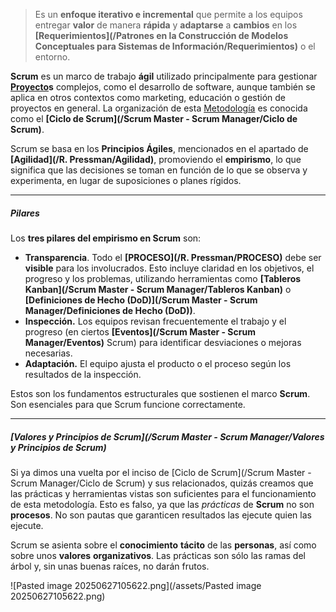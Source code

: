 > Es un **enfoque iterativo e incremental** que permite a los equipos entregar **valor** de manera **rápida** y **adaptarse** a **cambios** en los **[Requerimientos](/Patrones en la Construcción de Modelos Conceptuales para Sistemas de Información/Requerimientos)** o el entorno.

**Scrum** es un marco de trabajo **ágil** utilizado principalmente para gestionar **[Proyecto](/PMBOK/Proyecto)s** complejos, como el desarrollo de software, aunque también se aplica en otros contextos como marketing, educación o gestión de proyectos en general.
La organización de esta [Metodología](/assets/Metodología) es conocida como el **[Ciclo de Scrum](/Scrum Master - Scrum Manager/Ciclo de Scrum)**. 

Scrum se basa en los **Principios Ágiles**, mencionados en el apartado de **[Agilidad](/R. Pressman/Agilidad)**, promoviendo el **empirismo**, lo que significa que las decisiones se toman en función de lo que se observa y experimenta, en lugar de suposiciones o planes rígidos. 
****
##### **Pilares**
Los **tres pilares del empirismo en Scrum** son:

- **Transparencia**. Todo el **[PROCESO](/R. Pressman/PROCESO)** debe ser **visible** para los involucrados. Esto incluye claridad en los objetivos, el progreso y los problemas, utilizando herramientas como **[Tableros Kanban](/Scrum Master - Scrum Manager/Tableros Kanban)** o **[Definiciones de Hecho (DoD)](/Scrum Master - Scrum Manager/Definiciones de Hecho (DoD))**.
- **Inspección.** Los equipos revisan frecuentemente el trabajo y el progreso (en ciertos **[Eventos](/Scrum Master - Scrum Manager/Eventos)** Scrum) para identificar desviaciones o mejoras necesarias.
- **Adaptación.** El equipo ajusta el producto o el proceso según los resultados de la inspección.

Estos son los fundamentos estructurales que sostienen el marco **Scrum**. 
Son esenciales para que Scrum funcione correctamente.
****
##### **[Valores y Principios de Scrum](/Scrum Master - Scrum Manager/Valores y Principios de Scrum)**
Si ya dimos una vuelta por el inciso de [Ciclo de Scrum](/Scrum Master - Scrum Manager/Ciclo de Scrum) y sus relacionados, quizás creamos que las prácticas y herramientas vistas son suficientes para el funcionamiento de esta metodología. Esto es falso, ya que las *prácticas* de **Scrum** no son **procesos**. No son pautas que garanticen resultados las ejecute quien las ejecute.

Scrum se asienta sobre el **conocimiento** **tácito** de las **personas**, así como sobre unos **valores** **organizativos**. Las prácticas son sólo las ramas del árbol y, sin unas buenas raíces, no darán frutos.

![Pasted image 20250627105622.png](/assets/Pasted image 20250627105622.png)
